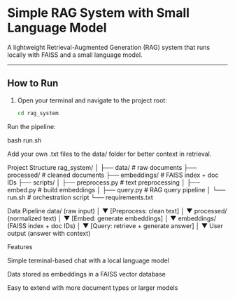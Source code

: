 

# Simple RAG System with Small Language Model

A lightweight Retrieval-Augmented Generation (RAG) system that runs locally with FAISS and a small language model.

---

## How to Run

1. Open your terminal and navigate to the project root:
   ```bash
   cd rag_system


Run the pipeline:

bash run.sh


Add your own .txt files to the data/ folder for better context in retrieval.

Project Structure
rag_system/
│
├── data/                # raw documents
├── processed/           # cleaned documents
├── embeddings/          # FAISS index + doc IDs
├── scripts/
│   ├── preprocess.py    # text preprocessing
│   ├── embed.py         # build embeddings
│   ├── query.py         # RAG query pipeline
│   └── run.sh           # orchestration script
└── requirements.txt

Data Pipeline
data/ (raw input)
   │
   ▼
[Preprocess: clean text]
   │
   ▼
processed/ (normalized text)
   │
   ▼
[Embed: generate embeddings]
   │
   ▼
embeddings/ (FAISS index + doc IDs)
   │
   ▼
[Query: retrieve + generate answer]
   │
   ▼
User output (answer with context)

Features

Simple terminal-based chat with a local language model

Data stored as embeddings in a FAISS vector database

Easy to extend with more document types or larger models


